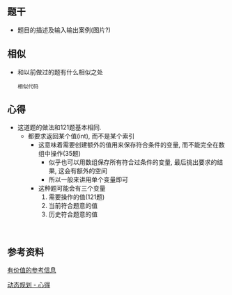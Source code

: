 ## 题干

* 题目的描述及输入输出案例(图片?)



## 相似

* 和以前做过的题有什么相似之处

  ```
  相似代码
  ```

  

## 心得

* 这道题的做法和121题基本相同.
  * 都要求返回某个值(int), 而不是某个索引
    * 这意味着需要创建额外的值用来保存符合条件的变量, 而不能完全在数组中操作(35题)
      * 似乎也可以用数组保存所有符合过条件的变量, 最后挑出要求的结果, 这会有额外的空间
      * 所以一般来讲用单个变量即可
    * 这种题可能会有三个变量
      1. 需要操作的值(121题)
      2. 当前符合题意的值
      3. 历史符合题意的值

​	



## 参考资料

[有价值的参考信息](https://leetcode-cn.com/)

[动态规划 - 心得](https://leetcode-cn.com/problems/maximum-subarray/solution/dong-tai-gui-hua-fen-zhi-fa-python-dai-ma-java-dai/)